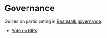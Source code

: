 # Governance

Guides on participating in [Beanstalk governance](../../governance/beanstalk/).

* [Vote on BIPs](vote-on-bips.md)
